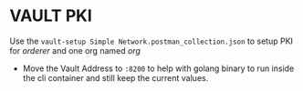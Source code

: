 VAULT PKI
=========

Use the `vault-setup Simple Network.postman_collection.json` to setup PKI for *orderer* and one org named *org* 

* Move the Vault Address to `:8200` to help with golang binary to run inside the cli container and still keep the current values.